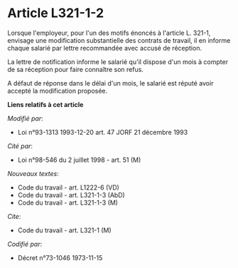 # Article L321-1-2

Lorsque l'employeur, pour l'un des motifs énoncés à l'article L. 321-1, envisage une modification substantielle des contrats
de travail, il en informe chaque salarié par lettre recommandée avec accusé de réception.

La lettre de notification informe le salarié qu'il dispose d'un mois à compter de sa réception pour faire connaître son
refus.

A défaut de réponse dans le délai d'un mois, le salarié est réputé avoir accepté la modification proposée.

**Liens relatifs à cet article**

_Modifié par_:

  - Loi n°93-1313 1993-12-20 art. 47 JORF 21 décembre 1993

_Cité par_:

  - Loi n°98-546 du 2 juillet 1998 - art. 51 (M)

_Nouveaux textes_:

  - Code du travail - art. L1222-6 (VD)
  - Code du travail - art. L321-1-3 (AbD)
  - Code du travail - art. L321-1-3 (M)

_Cite_:

  - Code du travail - art. L321-1 (M)

_Codifié par_:

  - Décret n°73-1046 1973-11-15

